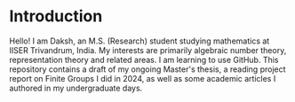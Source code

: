 # Introduction

Hello! I am Daksh, an M.S. (Research) student studying mathematics at IISER Trivandrum, India. My interests are primarily algebraic number theory, representation theory and related areas. I am learning to use GitHub. This repository contains a draft of my ongoing Master's thesis, a reading project report on Finite Groups I did in 2024, as well as some academic articles I authored in my undergraduate days.
